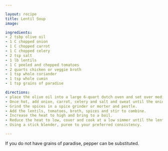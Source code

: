 ```yaml
---

layout: recipe
title: Lentil Soup
image: 

ingredients:
- 2 tsbp olive oil
- 1 C chopped onion
- 1 C chopped carrot
- 1 C chopped celery
- 2 tsp salt
- 1 lb lentils
- 1 C peeled and chopped tomatoes
- 2 quarts chicken or veggie broth
- 1 tsp whole coriander
- 1 tsp whole cumin
- 1 tsp grains of paradise

directions:
- place the olive oil into a large 6-quart dutch oven and set over medium heat. 
- Once hot, add onion, carrot, celery and salt and sweat until the onions are translucent, approximately 6-7 minutes.
- Grind the spices in a spice grinder or morter and pestle.
- Add the lentils, tomatoes, broth, spices and stir to combine. 
- Increase the heat to high and bring to a boil. 
- Reduce the heat to low, cover and cook at a low simmer until the lentils are tender, approximately 35-40 minutes.
- Using a stick blender, puree to your preferred consistency.

---
```

If you do not have grains of paradise, pepper can be substituted.